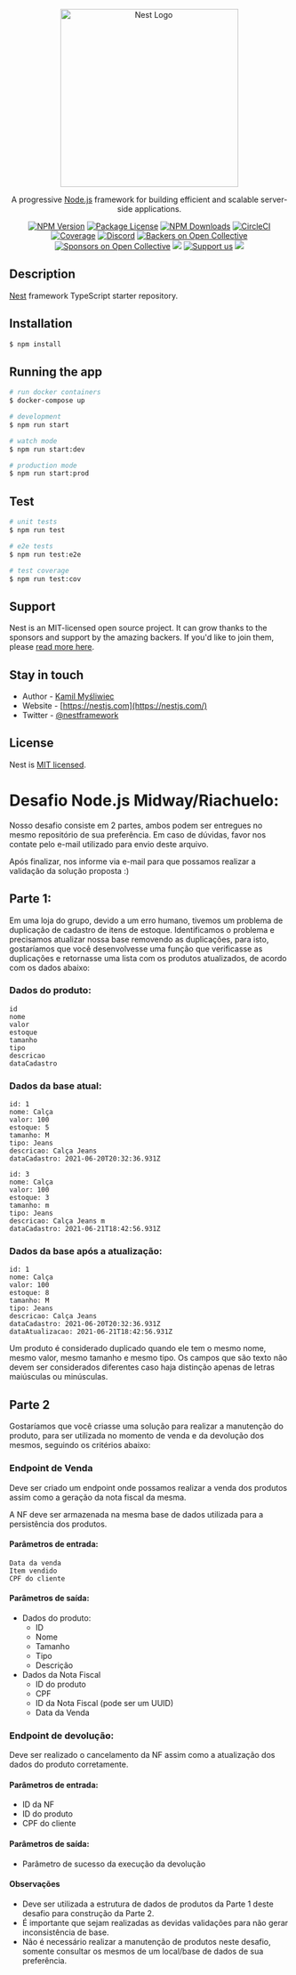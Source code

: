 <p align="center">
  <a href="http://nestjs.com/" target="blank"><img src="https://nestjs.com/img/logo_text.svg" width="320" alt="Nest Logo" /></a>
</p>

[circleci-image]: https://img.shields.io/circleci/build/github/nestjs/nest/master?token=abc123def456
[circleci-url]: https://circleci.com/gh/nestjs/nest

  <p align="center">A progressive <a href="http://nodejs.org" target="_blank">Node.js</a> framework for building efficient and scalable server-side applications.</p>
    <p align="center">
<a href="https://www.npmjs.com/~nestjscore" target="_blank"><img src="https://img.shields.io/npm/v/@nestjs/core.svg" alt="NPM Version" /></a>
<a href="https://www.npmjs.com/~nestjscore" target="_blank"><img src="https://img.shields.io/npm/l/@nestjs/core.svg" alt="Package License" /></a>
<a href="https://www.npmjs.com/~nestjscore" target="_blank"><img src="https://img.shields.io/npm/dm/@nestjs/common.svg" alt="NPM Downloads" /></a>
<a href="https://circleci.com/gh/nestjs/nest" target="_blank"><img src="https://img.shields.io/circleci/build/github/nestjs/nest/master" alt="CircleCI" /></a>
<a href="https://coveralls.io/github/nestjs/nest?branch=master" target="_blank"><img src="https://coveralls.io/repos/github/nestjs/nest/badge.svg?branch=master#9" alt="Coverage" /></a>
<a href="https://discord.gg/G7Qnnhy" target="_blank"><img src="https://img.shields.io/badge/discord-online-brightgreen.svg" alt="Discord"/></a>
<a href="https://opencollective.com/nest#backer" target="_blank"><img src="https://opencollective.com/nest/backers/badge.svg" alt="Backers on Open Collective" /></a>
<a href="https://opencollective.com/nest#sponsor" target="_blank"><img src="https://opencollective.com/nest/sponsors/badge.svg" alt="Sponsors on Open Collective" /></a>
  <a href="https://paypal.me/kamilmysliwiec" target="_blank"><img src="https://img.shields.io/badge/Donate-PayPal-ff3f59.svg"/></a>
    <a href="https://opencollective.com/nest#sponsor"  target="_blank"><img src="https://img.shields.io/badge/Support%20us-Open%20Collective-41B883.svg" alt="Support us"></a>
  <a href="https://twitter.com/nestframework" target="_blank"><img src="https://img.shields.io/twitter/follow/nestframework.svg?style=social&label=Follow"></a>
</p>
  <!--[![Backers on Open Collective](https://opencollective.com/nest/backers/badge.svg)](https://opencollective.com/nest#backer)
  [![Sponsors on Open Collective](https://opencollective.com/nest/sponsors/badge.svg)](https://opencollective.com/nest#sponsor)-->

## Description

[Nest](https://github.com/nestjs/nest) framework TypeScript starter repository.

## Installation

```bash
$ npm install
```

## Running the app

```bash
# run docker containers
$ docker-compose up  

# development
$ npm run start

# watch mode
$ npm run start:dev

# production mode
$ npm run start:prod
```

## Test

```bash
# unit tests
$ npm run test

# e2e tests
$ npm run test:e2e

# test coverage
$ npm run test:cov
```

## Support

Nest is an MIT-licensed open source project. It can grow thanks to the sponsors and support by the amazing backers. If you'd like to join them, please [read more here](https://docs.nestjs.com/support).

## Stay in touch

- Author - [Kamil Myśliwiec](https://kamilmysliwiec.com)
- Website - [https://nestjs.com](https://nestjs.com/)
- Twitter - [@nestframework](https://twitter.com/nestframework)

## License

Nest is [MIT licensed](LICENSE).

# Desafio Node.js Midway/Riachuelo:

Nosso desafio consiste em 2 partes, ambos podem ser entregues no mesmo repositório de sua preferência. Em caso de dúvidas, favor nos contate pelo e-mail utilizado para envio deste arquivo.

Após finalizar, nos informe via e-mail para que possamos realizar a validação da solução proposta :)

## Parte 1:

Em uma loja do grupo, devido a um erro humano, tivemos um problema de duplicação de cadastro de itens de estoque. Identificamos o problema e precisamos atualizar nossa base removendo as duplicações, para isto, gostaríamos que você desenvolvesse uma função que verificasse as duplicações e retornasse uma lista com os produtos atualizados, de acordo com os dados abaixo:

### Dados do produto:

    id
    nome
    valor
    estoque
    tamanho
    tipo
    descricao
    dataCadastro

### Dados da base atual:

    id: 1
    nome: Calça
    valor: 100
    estoque: 5
    tamanho: M
    tipo: Jeans
    descricao: Calça Jeans
    dataCadastro: 2021-06-20T20:32:36.931Z

    id: 3
    nome: Calça
    valor: 100
    estoque: 3
    tamanho: m
    tipo: Jeans
    descricao: Calça Jeans m
    dataCadastro: 2021-06-21T18:42:56.931Z

### Dados da base após a atualização:

    id: 1
    nome: Calça
    valor: 100
    estoque: 8
    tamanho: M
    tipo: Jeans
    descricao: Calça Jeans
    dataCadastro: 2021-06-20T20:32:36.931Z
    dataAtualizacao: 2021-06-21T18:42:56.931Z

Um produto é considerado duplicado quando ele tem o mesmo nome, mesmo valor, mesmo tamanho e mesmo tipo. Os campos que são texto não devem ser considerados diferentes caso haja distinção apenas de letras maiúsculas ou minúsculas.

## Parte 2

Gostaríamos que você criasse uma solução para realizar a manutenção do produto, para ser utilizada no momento de venda e da devolução dos mesmos, seguindo os critérios abaixo:

### Endpoint de Venda

Deve ser criado um endpoint onde possamos realizar a venda dos produtos assim como a geração da nota fiscal da mesma.

A NF deve ser armazenada na mesma base de dados utilizada para a persistência dos produtos.

#### Parâmetros de entrada:

    Data da venda
    Item vendido
    CPF do cliente

#### Parâmetros de saída:

- Dados do produto:
  - ID
  - Nome
  - Tamanho
  - Tipo
  - Descrição
- Dados da Nota Fiscal
  - ID do produto
  - CPF
  - ID da Nota Fiscal (pode ser um UUID)
  - Data da Venda

### Endpoint de devolução:

Deve ser realizado o cancelamento da NF assim como a atualização dos dados do produto corretamente.

#### Parâmetros de entrada:

- ID da NF
- ID do produto
- CPF do cliente

#### Parâmetros de saída:

- Parâmetro de sucesso da execução da devolução

#### Observações

- Deve ser utilizada a estrutura de dados de produtos da Parte 1 deste desafio para construção da Parte 2.
- É importante que sejam realizadas as devidas validações para não gerar inconsistência de base.
- Não é necessário realizar a manutenção de produtos neste desafio, somente consultar os mesmos de um local/base de dados de sua preferência.

